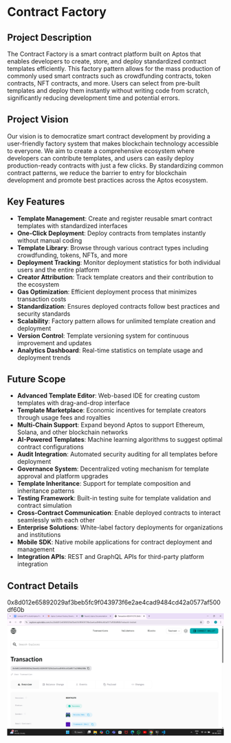 # Contract Factory

## Project Description

The Contract Factory is a smart contract platform built on Aptos that enables developers to create, store, and deploy standardized contract templates efficiently. This factory pattern allows for the mass production of commonly used smart contracts such as crowdfunding contracts, token contracts, NFT contracts, and more. Users can select from pre-built templates and deploy them instantly without writing code from scratch, significantly reducing development time and potential errors.

## Project Vision

Our vision is to democratize smart contract development by providing a user-friendly factory system that makes blockchain technology accessible to everyone. We aim to create a comprehensive ecosystem where developers can contribute templates, and users can easily deploy production-ready contracts with just a few clicks. By standardizing common contract patterns, we reduce the barrier to entry for blockchain development and promote best practices across the Aptos ecosystem.

## Key Features

- **Template Management**: Create and register reusable smart contract templates with standardized interfaces
- **One-Click Deployment**: Deploy contracts from templates instantly without manual coding
- **Template Library**: Browse through various contract types including crowdfunding, tokens, NFTs, and more
- **Deployment Tracking**: Monitor deployment statistics for both individual users and the entire platform
- **Creator Attribution**: Track template creators and their contribution to the ecosystem
- **Gas Optimization**: Efficient deployment process that minimizes transaction costs
- **Standardization**: Ensures deployed contracts follow best practices and security standards
- **Scalability**: Factory pattern allows for unlimited template creation and deployment
- **Version Control**: Template versioning system for continuous improvement and updates
- **Analytics Dashboard**: Real-time statistics on template usage and deployment trends

## Future Scope

- **Advanced Template Editor**: Web-based IDE for creating custom templates with drag-and-drop interface
- **Template Marketplace**: Economic incentives for template creators through usage fees and royalties
- **Multi-Chain Support**: Expand beyond Aptos to support Ethereum, Solana, and other blockchain networks
- **AI-Powered Templates**: Machine learning algorithms to suggest optimal contract configurations
- **Audit Integration**: Automated security auditing for all templates before deployment
- **Governance System**: Decentralized voting mechanism for template approval and platform upgrades
- **Template Inheritance**: Support for template composition and inheritance patterns
- **Testing Framework**: Built-in testing suite for template validation and contract simulation
- **Cross-Contract Communication**: Enable deployed contracts to interact seamlessly with each other
- **Enterprise Solutions**: White-label factory deployments for organizations and institutions
- **Mobile SDK**: Native mobile applications for contract deployment and management
- **Integration APIs**: REST and GraphQL APIs for third-party platform integration

## Contract Details
0x8d012e65892029af3beb5fc9f043973f6e2ae4cad9484cd42a0577af500df60b
![alt text](image.png)
